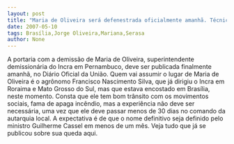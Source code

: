 ```yaml
---
layout: post
title: "Maria de Oliveira será defenestrada oficialmente amanhã. Técnico de Brasília assume temporariamente o órgão"
date: 2007-05-10
tags: Brasília,Jorge Oliveira,Mariana,Serasa
author: None
---
```

A portaria com a demiss&atilde;o de Maria de Oliveira, superintendente demission&aacute;ria do Incra em Pernambuco, deve ser publicada finalmente amanh&atilde;, no Di&aacute;rio Oficial da Uni&atilde;o.
Quem vai assumir o lugar de Maria de Oliveira &eacute; o agr&ocirc;nomo Francisco Nascimento Silva, que j&aacute; dirigiu o Incra em Roraima e Mato Grosso do Sul, mas que estava encostado em Bras&iacute;lia, neste momento.
Consta que ele tem bom tr&acirc;nsito com os movimentos sociais, fama de apaga inc&ecirc;ndio, mas a experi&ecirc;ncia n&atilde;o deve ser necess&aacute;ria, uma vez que ele deve passar menos de 30 dias no comando da autarquia local.
A expectativa &eacute; de que o nome definitivo seja definido pelo ministro Guilherme Cassel em menos de um m&ecirc;s.
Veja tudo que j&aacute; se publicou sobre sua queda aqui. 